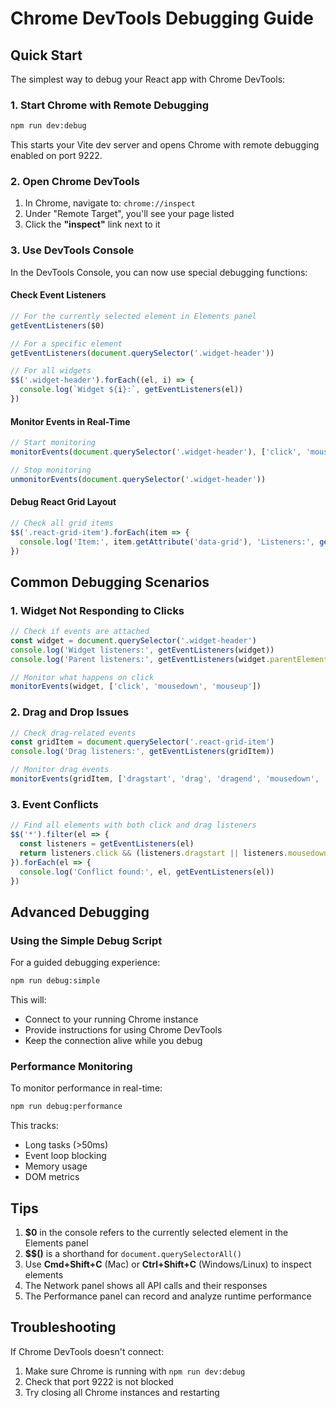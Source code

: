 # Chrome DevTools Debugging Guide

## Quick Start

The simplest way to debug your React app with Chrome DevTools:

### 1. Start Chrome with Remote Debugging

```bash
npm run dev:debug
```

This starts your Vite dev server and opens Chrome with remote debugging enabled on port 9222.

### 2. Open Chrome DevTools

1. In Chrome, navigate to: `chrome://inspect`
2. Under "Remote Target", you'll see your page listed
3. Click the **"inspect"** link next to it

### 3. Use DevTools Console

In the DevTools Console, you can now use special debugging functions:

#### Check Event Listeners
```javascript
// For the currently selected element in Elements panel
getEventListeners($0)

// For a specific element
getEventListeners(document.querySelector('.widget-header'))

// For all widgets
$$('.widget-header').forEach((el, i) => {
  console.log(`Widget ${i}:`, getEventListeners(el))
})
```

#### Monitor Events in Real-Time
```javascript
// Start monitoring
monitorEvents(document.querySelector('.widget-header'), ['click', 'mousedown', 'dragstart'])

// Stop monitoring
unmonitorEvents(document.querySelector('.widget-header'))
```

#### Debug React Grid Layout
```javascript
// Check all grid items
$$('.react-grid-item').forEach(item => {
  console.log('Item:', item.getAttribute('data-grid'), 'Listeners:', getEventListeners(item))
})
```

## Common Debugging Scenarios

### 1. Widget Not Responding to Clicks
```javascript
// Check if events are attached
const widget = document.querySelector('.widget-header')
console.log('Widget listeners:', getEventListeners(widget))
console.log('Parent listeners:', getEventListeners(widget.parentElement))

// Monitor what happens on click
monitorEvents(widget, ['click', 'mousedown', 'mouseup'])
```

### 2. Drag and Drop Issues
```javascript
// Check drag-related events
const gridItem = document.querySelector('.react-grid-item')
console.log('Drag listeners:', getEventListeners(gridItem))

// Monitor drag events
monitorEvents(gridItem, ['dragstart', 'drag', 'dragend', 'mousedown', 'mousemove', 'mouseup'])
```

### 3. Event Conflicts
```javascript
// Find all elements with both click and drag listeners
$$('*').filter(el => {
  const listeners = getEventListeners(el)
  return listeners.click && (listeners.dragstart || listeners.mousedown)
}).forEach(el => {
  console.log('Conflict found:', el, getEventListeners(el))
})
```

## Advanced Debugging

### Using the Simple Debug Script

For a guided debugging experience:

```bash
npm run debug:simple
```

This will:
- Connect to your running Chrome instance
- Provide instructions for using Chrome DevTools
- Keep the connection alive while you debug

### Performance Monitoring

To monitor performance in real-time:

```bash
npm run debug:performance
```

This tracks:
- Long tasks (>50ms)
- Event loop blocking
- Memory usage
- DOM metrics

## Tips

1. **$0** in the console refers to the currently selected element in the Elements panel
2. **$$()** is a shorthand for `document.querySelectorAll()`
3. Use **Cmd+Shift+C** (Mac) or **Ctrl+Shift+C** (Windows/Linux) to inspect elements
4. The Network panel shows all API calls and their responses
5. The Performance panel can record and analyze runtime performance

## Troubleshooting

If Chrome DevTools doesn't connect:
1. Make sure Chrome is running with `npm run dev:debug`
2. Check that port 9222 is not blocked
3. Try closing all Chrome instances and restarting